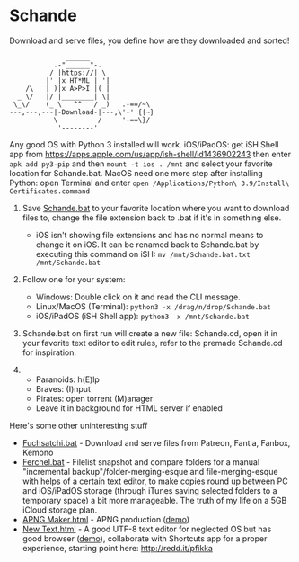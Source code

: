 # Schande

Download and serve files, you define how are they downloaded and sorted!

```
              ______
           .-"______"-.
          / |https://| \
         |' |x HT*ML | '|
    /\   | )|x A>P>I |( |
  _ \/   |/ |________| \|
 \_\/    (_ \   ^^   / _)   .-==/~\
---,---,---|-Download-|---,\'-' {{~}
           \          /     '-==\}/
            '--------'
```
Any good OS with Python 3 installed will work. iOS/iPadOS: get iSH Shell app from https://apps.apple.com/us/app/ish-shell/id1436902243 then enter `apk add py3-pip` and then `mount -t ios . /mnt` and select your favorite location for Schande.bat. MacOS need one more step after installing Python: open Terminal and enter `open /Applications/Python\ 3.9/Install\ Certificates.command`

1. Save <a href="https://github.com/Rukario/Schande/raw/main/Schande.bat">Schande.bat</a> to your favorite location where you want to download files to, change the file extension back to .bat if it's in something else.
    - iOS isn't showing file extensions and has no normal means to change it on iOS. It can be renamed back to Schande.bat by executing this command on iSH: `mv /mnt/Schande.bat.txt /mnt/Schande.bat`

2. Follow one for your system:
    - Windows: Double click on it and read the CLI message.
    - Linux/MacOS (Terminal): `python3 -x /drag/n/drop/Schande.bat`
    - iOS/iPadOS (iSH Shell app): `python3 -x /mnt/Schande.bat`

3. Schande.bat on first run will create a new file: Schande.cd, open it in your favorite text editor to edit rules, refer to the premade Schande.cd for inspiration.

4.
    - Paranoids: h(E)lp
    - Braves: (I)nput
    - Pirates: open torrent (M)anager
    - Leave it in background for HTML server if enabled

Here's some other uninteresting stuff

  - <a href="https://github.com/Rukario/Schande/raw/main/Uninteresting%20stuff/Fuchsatchi.bat">Fuchsatchi.bat</a> - Download and serve files from Patreon, Fantia, Fanbox, Kemono
  - <a href="https://github.com/Rukario/Schande/raw/main/Uninteresting%20stuff/Ferchel.bat">Ferchel.bat</a> - Filelist snapshot and compare folders for a manual "incremental backup"/folder-merging-esque and file-merging-esque with helps of a certain text editor, to make copies round up between PC and iOS/iPadOS storage (through iTunes saving selected folders to a temporary space) a bit more manageable. The truth of my life on a 5GB iCloud storage plan.
  - <a href="https://github.com/Rukario/Schande/raw/main/Uninteresting%20stuff/APNG%20Maker.html">APNG Maker.html</a> - APNG production (<a href="https://rukario.github.io/Schande/Uninteresting%20stuff/APNG%20Maker.html">demo</a>)
  - <a href="https://github.com/Rukario/Schande/raw/main/Uninteresting%20stuff/New%20Text.html">New Text.html</a> - A good UTF-8 text editor for neglected OS but has good browser (<a href="https://rukario.github.io/Schande/Uninteresting%20stuff/New%20Text.html">demo</a>), collaborate with Shortcuts app for a proper experience, starting point here: http://redd.it/pfikka
